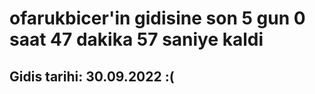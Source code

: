 # ofarukbicer'in gidisine son 5 gun 0 saat 47 dakika 57 saniye kaldi

## Gidis tarihi: 30.09.2022 :(